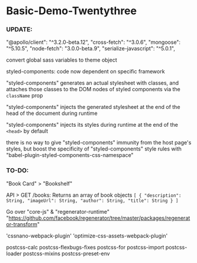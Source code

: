 # Basic-Demo-Twentythree

### UPDATE:

"@apollo/client": "^3.2.0-beta.12",
"cross-fetch": "^3.0.6",
"mongoose": "^5.10.5",
"node-fetch": "3.0.0-beta.9",
"serialize-javascript": "^5.0.1",

convert global sass variables to theme object

styled-components: code now dependent on specific framework

"styled-components" generates an actual stylesheet with classes, 
and attaches those classes to the DOM nodes of styled components via the `className` prop

"styled-components" injects the generated stylesheet at the end of the head of the document during runtime

"styled-components" injects its styles during runtime at the end of the `<head>` by default

there is no way to give "styled-components" immunity from the host page's styles, 
but boost the specificity of "styled-components" style rules with "babel-plugin-styled-components-css-namespace"

### TO-DO:

"Book Card" > "Bookshelf"

API > GET /books:
Returns an array of book objects
`
[
  {
    "description": String,
    "imageUrl": String,
    "author": String,
    "title": String
  }
]
`

Go over "core-js" & "regenerator-runtime"
"https://github.com/facebook/regenerator/tree/master/packages/regenerator-transform"

'cssnano-webpack-plugin'
'optimize-css-assets-webpack-plugin'

postcss-calc
postcss-flexbugs-fixes
postcss-for
postcss-import
postcss-loader
postcss-mixins
postcss-preset-env
